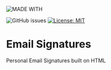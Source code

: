 ![MADE WITH](https://img.shields.io/static/v1.svg?color=orange&labelColor=critical&label=MADE%20WITH&message=HTML5&logo=HTML5&l&logoColor=white&style=for-the-badge)  

![GitHub issues](https://img.shields.io/github/issues/croxx219/data-structures.svg?style=popout&cacheSeconds=33600)
[![License: MIT](https://img.shields.io/badge/License-MIT-yellow.svg)](https://opensource.org/licenses/MIT&cacheSeconds=33600)

# Email Signatures
Personal Email Signatures built on HTML
